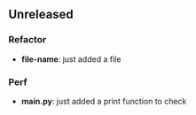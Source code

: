 ## Unreleased

### Refactor

- **file-name**: just added a file

### Perf

- **main.py**: just added a print function to check
